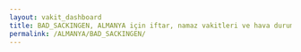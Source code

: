 ```yaml
---
layout: vakit_dashboard
title: BAD_SACKINGEN, ALMANYA için iftar, namaz vakitleri ve hava durumu - ilçe/eyalet seç
permalink: /ALMANYA/BAD_SACKINGEN/
---
```


<script type="text/javascript">
  var GLOBAL_COUNTRY = 'ALMANYA';
  var GLOBAL_CITY = 'BAD_SACKINGEN';
  var GLOBAL_STATE = '';
  var lat = 72;
  var lon = 21;
</script>
